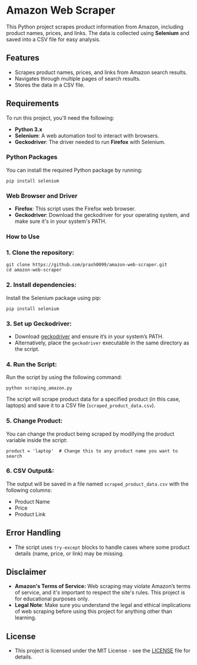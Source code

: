 # Amazon Web Scraper

This Python project scrapes product information from Amazon, including product names, prices, and links. The data is collected using **Selenium** and saved into a CSV file for easy analysis.

## Features
- Scrapes product names, prices, and links from Amazon search results.
- Navigates through multiple pages of search results.
- Stores the data in a CSV file.

## Requirements

To run this project, you'll need the following:
- **Python 3.x**
- **Selenium**: A web automation tool to interact with browsers.
- **Geckodriver**: The driver needed to run **Firefox** with Selenium.

### Python Packages
You can install the required Python package by running:
```
pip install selenium
```

### Web Browser and Driver
- **Firefox**: This script uses the Firefox web browser.
- **Geckodriver**: Download the geckodriver for your operating system, and make sure it's in your system's PATH.

### How to Use
### 1. **Clone the repository**:
```
git clone https://github.com/prash0099/amazon-web-scraper.git
cd amazon-web-scraper
```

### 2. **Install dependencies**: 
Install the Selenium package using pip:
```
pip install selenium
```

### 3. **Set up Geckodriver**:
- Download [geckodriver](https://github.com/mozilla/geckodriver) and ensure it’s in your system’s PATH.
- Alternatively, place the `geckodriver` executable in the same directory as the script.

### 4. **Run the Script**: 
Run the script by using the following command:
```
python scraping_amazon.py
```
The script will scrape product data for a specified product (in this case, laptops) and save it to a CSV file (`scraped_product_data.csv`).

### 5. **Change Product**: 
You can change the product being scraped by modifying the product variable inside the script:
```
product = 'laptop'  # Change this to any product name you want to search
```

### 6. **CSV Output&**:
The output will be saved in a file named `scraped_product_data.csv` with the following columns:
- Product Name
- Price
- Product Link

## Error Handling
- The script uses `try-except` blocks to handle cases where some product details (name, price, or link) may be missing.

## Disclaimer
- **Amazon's Terms of Service:** Web scraping may violate Amazon’s terms of service, and it's important to respect the site's rules. This project is for educational purposes only.
- **Legal Note**: Make sure you understand the legal and ethical implications of web scraping before using this project for anything other than learning.

## License
- This project is licensed under the MIT License - see the [LICENSE](https://github.com/prash0099/amazon-web-scraper/blob/main/MIT%20License) file for details.
